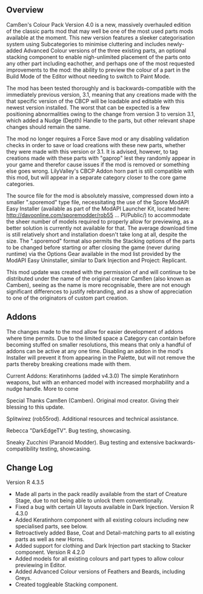 ## Overview
Camßen's Colour Pack Version 4.0 is a new, massively overhauled edition of the classic parts mod that may well be one of the most used parts mods available at the moment. This new version features a sleeker categorisation system using Subcategories to minimise cluttering and includes newly-added Advanced Colour versions of the three existing parts, an optional stacking component to enable nigh-unlimited placement of the parts onto any other part including eachother, and perhaps one of the most requested improvements to the mod: the ability to preview the colour of a part in the Build Mode of the Editor without needing to switch to Paint Mode.

The mod has been tested thoroughly and is backwards-compatible with the immediately previous version, 3.1, meaning that any creations made with the that specific version of the CBCP will be loadable and editable with this newest version installed. The worst that can be expected is a few positioning abnormalities owing to the change from version 3 to version 3.1, which added a Nudge (Depth) Handle to the parts, but other relevant shape changes should remain the same.

The mod no longer requires a Force Save mod or any disabling validation checks in order to save or load creations with these new parts, whether they were made with this version or 3.1. It is advised, however, to tag creations made with these parts with "gaprop" lest they randomly appear in your game and therefor cause issues if the mod is removed or something else goes wrong. LilyValley's CBCP Addon horn part is still compatible with this mod, but will appear in a separate category closer to the core game categories.

The source file for the mod is absolutely massive, compressed down into a smaller ".sporemod" type file, necessitating the use of the Spore ModAPI Easy Installer (available as part of the ModAPI Launcher Kit, located here: http://davoonline.com/sporemodder/rob55 ... PI/Public/) to accommodate the sheer number of models required to properly allow for previewing, as a better solution is currently not available for that. The average download time is still relatively short and installation doesn't take long at all, despite the size. The ".sporemod" format also permits the Stacking options of the parts to be changed before starting or after closing the game (never during runtime) via the Options Gear available in the mod list provided by the ModAPI Easy Uninstaller, similar to Dark Injection and Project: Replicant.

This mod update was created with the permission of and will continue to be distributed under the name of the original creator Camßen (also known as Camben), seeing as the name is more recognisable, there are not enough significant differences to justify rebranding, and as a show of appreciation to one of the originators of custom part creation.


## Addons
The changes made to the mod allow for easier development of addons where time permits. Due to the limited space a Category can contain before becoming stuffed on smaller resolutions, this means that only a handful of addons can be active at any one time. Disabling an addon in the mod's Installer will prevent it from appearing in the Palette, but will not remove the parts thereby breaking creations made with them.

Current Addons:
Keratinhorns (added v4.3.0)
The simple Keratinhorn weapons, but with an enhanced model with increased morphability and a nudge handle.
More to come

Special Thanks
Camßen (Camben).
Original mod creator. Giving their blessing to this update.

Splitwirez (rob55rod).
Additional resources and technical assistance.

Rebecca "DarkEdgeTV".
Bug testing, showcasing.

Sneaky Zucchini (Paranoid Modder).
Bug testing and extensive backwards-compatibility testing, showcasing.


## Change Log
Version R 4.3.5
- Made all parts in the pack readily available from the start of Creature Stage, due to not being able to unlock them conventionally.
- Fixed a bug with certain UI layouts available in Dark Injection.
Version R 4.3.0
- Added Keratinhorn component with all existing colours including new specialised parts, see below.
- Retroactively added Base, Coat and Detail-matching parts to all existing parts as well as new Horns.
- Added support for clothing and Dark Injection part stacking to Stacker component.
Version R 4.2.0
- Added models for all existing colours and part types to allow colour previewing in Editor.
- Added Advanced Colour versions of Feathers and Beards, including Greys.
- Created toggleable Stacking component.
